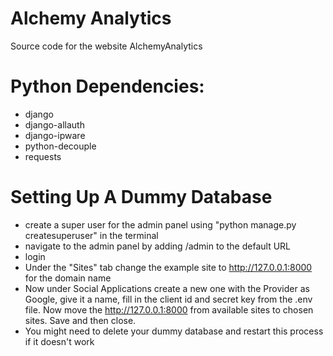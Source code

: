 # Alchemy Analytics
Source code for the website AlchemyAnalytics

# Python Dependencies:
* django
* django-allauth
* django-ipware
* python-decouple
* requests

# Setting Up A Dummy Database
* create a super user for the admin panel using "python manage.py createsuperuser" in the terminal
* navigate to the admin panel by adding /admin to the default URL
* login
* Under the "Sites" tab change the example site to http://127.0.0.1:8000 for the domain name
* Now under Social Applications create a new one with the Provider as Google, give it a name, fill in the client id and secret key from the .env file. Now move the http://127.0.0.1:8000 from available sites to chosen sites. Save and then close.
* You might need to delete your dummy database and restart this process if it doesn't work